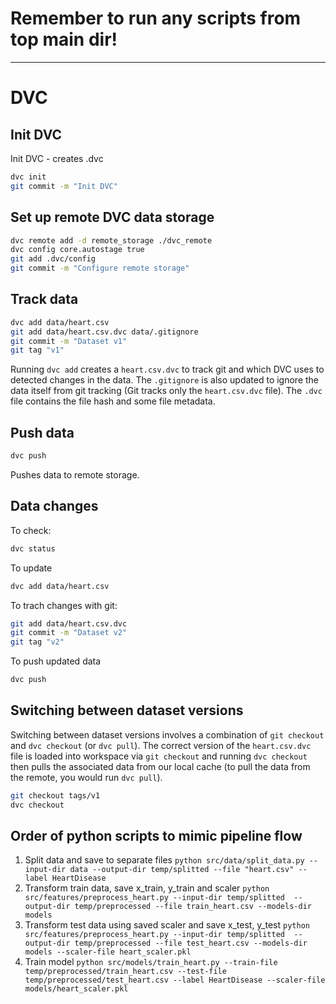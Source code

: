 # Remember to run any scripts from top main dir!
---
# DVC
## Init DVC
Init DVC - creates .dvc

```bash
dvc init
git commit -m "Init DVC"
```

## Set up remote DVC data storage

```bash
dvc remote add -d remote_storage ./dvc_remote
dvc config core.autostage true
git add .dvc/config
git commit -m "Configure remote storage"
```

## Track data

```bash
dvc add data/heart.csv
git add data/heart.csv.dvc data/.gitignore
git commit -m "Dataset v1"
git tag "v1"
```
Running `dvc add` creates a `heart.csv.dvc` to track git and which DVC uses to detected changes in the data. The `.gitignore` is also updated to ignore the data itself from git tracking (Git tracks only the `heart.csv.dvc` file). The `.dvc` file contains the file hash and some file metadata.

## Push data

```bash
dvc push
```
Pushes data to remote storage.

## Data changes

To check:
```bash
dvc status
```

To update
```bash
dvc add data/heart.csv
```

To trach changes with git:
```bash
git add data/heart.csv.dvc
git commit -m "Dataset v2"
git tag "v2"
```

To push updated data
```bash
dvc push
```

## Switching between dataset versions
Switching between dataset versions involves a combination of `git checkout` and `dvc checkout` (or `dvc pull`). The correct version of the `heart.csv.dvc` file is loaded into workspace via `git checkout` and running `dvc checkout` then pulls the associated data from our local cache (to pull the data from the remote, you would run `dvc pull`).
```bash
git checkout tags/v1 
dvc checkout
```

## Order of python scripts to mimic pipeline flow
1. Split data and save to separate files
`python src/data/split_data.py --input-dir data --output-dir temp/splitted --file "heart.csv" --label HeartDisease`
2. Transform train data, save x_train, y_train and scaler
`python src/features/preprocess_heart.py --input-dir temp/splitted  --output-dir temp/preprocessed --file train_heart.csv --models-dir models`
3. Transform test data using saved scaler and save x_test, y_test
`python src/features/preprocess_heart.py --input-dir temp/splitted  --output-dir temp/preprocessed --file test_heart.csv --models-dir models --scaler-file heart_scaler.pkl`
4. Train model
`python src/models/train_heart.py --train-file temp/preprocessed/train_heart.csv --test-file temp/preprocessed/test_heart.csv --label HeartDisease --scaler-file models/heart_scaler.pkl`